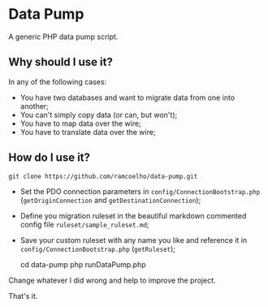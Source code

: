 Data Pump
=========

A generic PHP data pump script.

Why should I use it?
--------------------

In any of the following cases:

* You have two databases and want to migrate data from one into another;
* You can't simply copy data (or can, but won't);
* You have to map data over the wire;
* You have to translate data over the wire;

How do I use it?
----------------

    git clone https://github.com/ramcoelho/data-pump.git

* Set the PDO connection parameters in `config/ConnectionBootstrap.php` (`getOriginConnection` and `getDestinationConnection`);
* Define you migration ruleset in the beautiful markdown commented config file `ruleset/sample_ruleset.md`;
* Save your custom ruleset with any name you like and reference it in `config/ConnectionBootstrap.php` (`getRuleset`);

    cd data-pump
    php runDataPump.php

Change whatever I did wrong and help to improve the project.

That's it.
